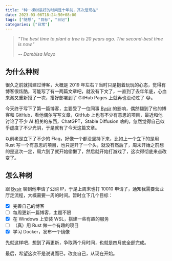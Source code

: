 ```yaml
---
title: "种一棵树最好的时间是十年前，其次是现在"
date: 2023-03-06T18:24:50+08:00
tags: ["随想", "目标", "日记"]
categories: ["日常"]
---
```


> _"The best time to plant a tree is 20 years ago. The second-best time is now."_
>
> _-- Dambisa Moyo_

## 为什么种树

很久之前就搭建过博客，大概是 2019 年左右？当时只是抱着玩玩的心态，觉得有博客很炫酷，可能写了有一两篇文章吧，就没有下文了，一直到了去年年底，心血来潮又重新搭了一次，搭好部署到了 GitHub Pages 上就再也没动过了 😂。

今天终于写下了第一篇博客，主要受了一位同事 [Bysir](https://blog.bysir.top/) 的影响，偶然翻到了他的博客和 GitHub，看他偶尔写写文章，GitHub 上也有不少有意思的项目，最近和他讨论了不少 AI 相关的东西，ChatGPT，Stable Diffusion 啥的，忽然觉得自己似乎虚度了不少光阴，于是就有了今天这篇文章。

以前老是立下了不少的 Flag，好像一个都没坚持下来，比如上一个立下的是用 Rust 写一个有意思的项目，也只是开了一个头，就没有然后了，周末开始之前想的是这次一定，周六到了就开始偷懒了，然后就开始打游戏了，这次得彻底来点改变了。

## 怎么种树

跟 [Bysir](https://blog.bysir.top/) 聊到他申请了公网 IP，于是上周末也打 10010 申请了，通知我需要营业厅走流程，大概需要一周的时间。暂时立下几个目标：

- [x] 完善自己的博客
- [ ] 每周更新一篇博客，主题不限
- [x] 在 Windows 上安装 WSL，搭建一些有趣的服务
- [ ] （真）用 Rust 做一个有趣的项目
- [x] 学习 Docker，发布一个镜像

先就这样吧，想到了再更新，争取两个月时间，也就是四月底全部完成。

最后，希望这次不是说说而已，改变自己，从现在开始。
